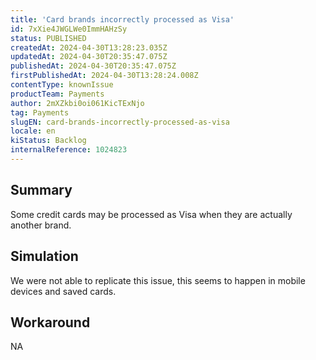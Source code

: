 ```yaml
---
title: 'Card brands incorrectly processed as Visa'
id: 7xXie4JWGLWe0ImmHAHzSy
status: PUBLISHED
createdAt: 2024-04-30T13:28:23.035Z
updatedAt: 2024-04-30T20:35:47.075Z
publishedAt: 2024-04-30T20:35:47.075Z
firstPublishedAt: 2024-04-30T13:28:24.008Z
contentType: knownIssue
productTeam: Payments
author: 2mXZkbi0oi061KicTExNjo
tag: Payments
slugEN: card-brands-incorrectly-processed-as-visa
locale: en
kiStatus: Backlog
internalReference: 1024823
---
```


## Summary


Some credit cards may be processed as Visa when they are actually another brand.


##

## Simulation


We were not able to replicate this issue, this seems to happen in mobile devices and saved cards.


##

## Workaround


NA




